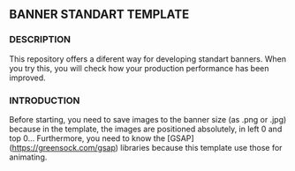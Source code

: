 ## BANNER STANDART TEMPLATE

### DESCRIPTION

This repository offers a diferent way for developing standart banners. When you try this, you will check how your production performance has been improved.

### INTRODUCTION

Before starting, you need to save images to the banner size (as .png or .jpg) because in the template, the images are positioned absolutely, in left 0 and top 0...
Furthermore, you need to know the [GSAP] (https://greensock.com/gsap) libraries because this template use those for animating.


